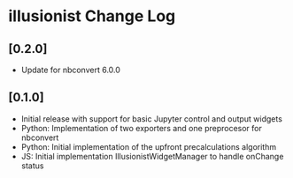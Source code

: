# illusionist Change Log

## [0.2.0]
- Update for nbconvert 6.0.0

## [0.1.0]
- Initial release with support for basic Jupyter control and output widgets
- Python: Implementation of two exporters and one preprocesor for nbconvert
- Python: Initial implementation of the upfront precalculations algorithm
- JS: Initial implementation IllusionistWidgetManager to handle onChange status
